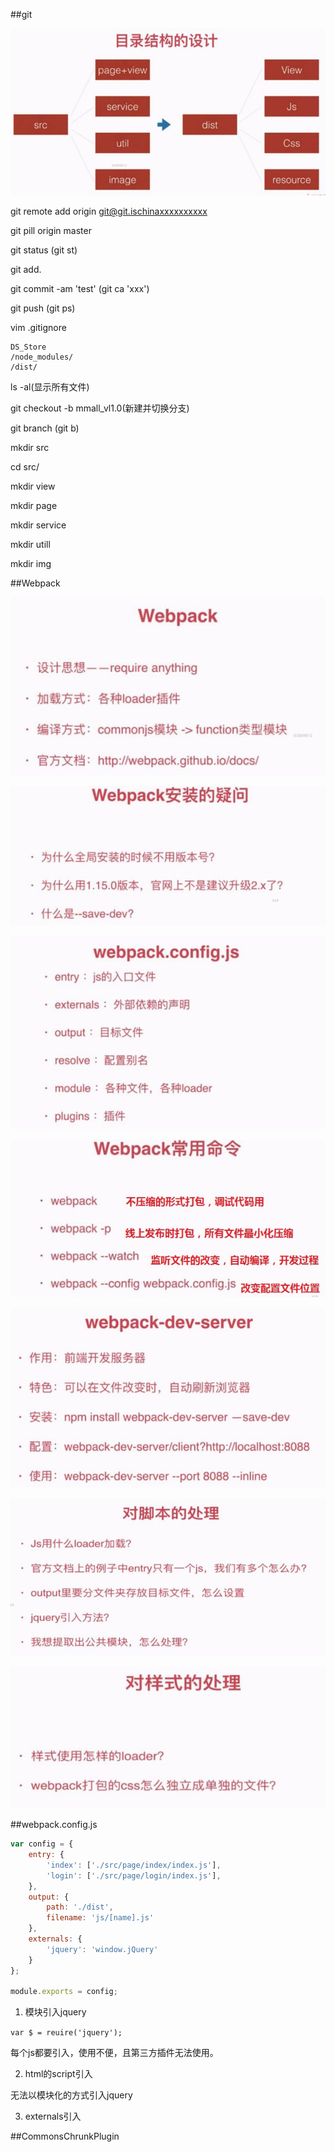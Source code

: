 ##git

![](/assets/360截图20171027143848837.jpg)

git remote add origin git@git.ischinaxxxxxxxxxx

git pill origin master

git status    (git st)

git add.

git commit -am 'test'    (git ca 'xxx')

git push    (git ps)

vim .gitignore

```
DS_Store 
/node_modules/
/dist/
```

ls -al(显示所有文件)


git checkout -b mmall_vl1.0(新建并切换分支)

git branch    (git b)

mkdir src

cd src/

mkdir view

mkdir page

mkdir service

mkdir utill

mkdir img



##Webpack

![](/assets/360截图20171027150242812.jpg)

![](/assets/360截图20171027151123346.jpg)

![](/assets/360截图20171027151357000.jpg)

![](/assets/360截图20171027151722319.jpg)

![](/assets/360截图20171027152202567.jpg)

![](/assets/360截图20171027154107611.jpg)

![](/assets/360截图20171027154209108.jpg)



##webpack.config.js

```js
var config = {
    entry: {
        'index': ['./src/page/index/index.js'],
        'login': ['./src/page/login/index.js'],
    },
    output: {
        path: './dist',
        filename: 'js/[name].js'
    },
    externals: {
        'jquery': 'window.jQuery'
    }
};

module.exports = config;
```

1. 模块引入jquery

`var $ = reuire('jquery');`

每个js都要引入，使用不便，且第三方插件无法使用。

2. html的script引入

无法以模块化的方式引入jquery

3. externals引入





##CommonsChrunkPlugin




















































